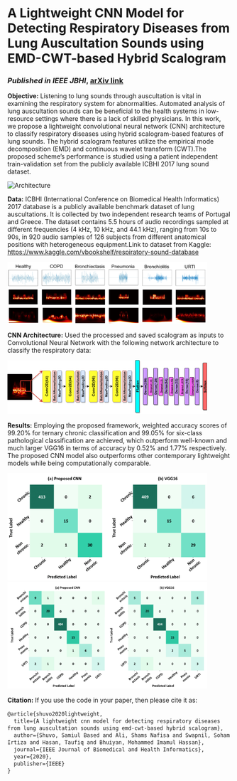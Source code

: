# A Lightweight CNN Model for Detecting Respiratory Diseases from Lung Auscultation Sounds using EMD-CWT-based Hybrid Scalogram
### *Published in IEEE JBHI*, [arXiv link](https://arxiv.org/pdf/2009.04402.pdf)

**Objective:** Listening to lung sounds through auscultation is vital in examining the respiratory system for abnormalities. Automated analysis of lung auscultation sounds can be beneficial to the health systems in low-resource settings where there is a lack of skilled physicians. In this work, we propose a lightweight convolutional neural network (CNN) architecture to classify respiratory diseases using hybrid scalogram-based features of lung sounds. The hybrid scalogram features utilize the empirical mode decomposition (EMD) and continuous wavelet transform (CWT).The proposed scheme’s performance is studied using a patient independent train-validation set from the publicly available ICBHI 2017 lung sound dataset. 

<img alt="Architecture" src="result/final_cut.png" width=600>

**Data:** 
ICBHI (International Conference on Biomedical Health
Informatics) 2017 database is a publicly available benchmark dataset of lung auscultations. It is collected by two independent research teams of Portugal and Greece. The dataset contains 5.5 hours of audio recordings sampled at different frequencies (4 kHz, 10 kHz, and 44.1 kHz), ranging from 10s to 90s, in 920 audio samples of 126 subjects from different anatomical positions with heterogeneous equipment.Link to dataset from Kaggle: https://www.kaggle.com/vbookshelf/respiratory-sound-database

<img alt="Architecture" src="result/Scalograms-of-the-lung-auscultation-sounds-for-6-disease-classes-lung-sound-recordings.jpg" width=450>

**CNN Architecture:**
Used the processed and saved scalogram as inputs to Convolutional Neural Network with the following network architecture to classify the respiratory data:

<img alt="Architecture" src="result/The-detailed-architecture-of-the-proposed-lightweight-CNN-model.jpg" width=450>

**Results:**
Employing the proposed framework, weighted accuracy scores of 99.20% for ternary chronic classification and 99.05% for six-class pathological classification are achieved, which outperform well-known and much larger VGG16 in terms of accuracy by 0.52% and 1.77% respectively. The proposed CNN model also outperforms other contemporary lightweight models while being computationally comparable.

<img alt="Architecture" src="result/Confusion-matrices-for-the-best-results-obtained-in-3-class-chronic-classification.jpg" width=450>

<img alt="Architecture" src="result/Confusion-matrices-for-the-best-results-obtained-in-six-class-Pathological.jpg" width=450>

**Citation:** 
If you use the code in your paper, then please cite it as:
```
@article{shuvo2020lightweight,
  title={A lightweight cnn model for detecting respiratory diseases from lung auscultation sounds using emd-cwt-based hybrid scalogram},
  author={Shuvo, Samiul Based and Ali, Shams Nafisa and Swapnil, Soham Irtiza and Hasan, Taufiq and Bhuiyan, Mohammed Imamul Hassan},
  journal={IEEE Journal of Biomedical and Health Informatics},
  year={2020},
  publisher={IEEE}
}




